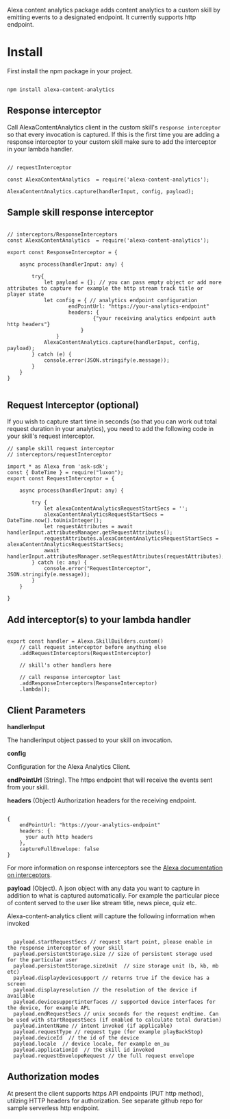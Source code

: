 
Alexa content analytics package adds content analytics to a custom skill by emitting events to a designated endpoint. It currently supports  http endpoint.

# Install 

First install the npm package in your project.

``` 

npm install alexa-content-analytics 

```

## Response interceptor 

Call AlexaContentAnalytics client in the custom skill's ``` response interceptor ``` so that every invocation is captured. If this is the first time you are adding a response interceptor to your custom skill make sure to add the interceptor in your lambda handler.

```

// requestInterceptor

const AlexaContentAnalytics  = require('alexa-content-analytics');

AlexaContentAnalytics.capture(handlerInput, config, payload);

```

## Sample skill response interceptor

```

// interceptors/ResponseInterceptors
const AlexaContentAnalytics  = require('alexa-content-analytics');

export const ResponseInterceptor = {

    async process(handlerInput: any) {

        try{
            let payload = {}; // you can pass empty object or add more attributes to capture for example the http stream track title or player state
            let config = { // analytics endpoint configuration
                    endPointUrl: "https://your-analytics-endpoint"
                    headers: {
                            {"your receiving analytics endpoint auth http headers"}
                        }
                }
            AlexaContentAnalytics.capture(handlerInput, config, payload);
        } catch (e) {
            console.error(JSON.stringify(e.message));
        }
    }
}


```


## Request Interceptor (optional)

If you wish to capture start time in seconds (so that you can work out total request duration in your analytics), you need to add the following code in your skill's request interceptor. 

```
// sample skill request interceptor
// interceptors/requestInterceptor

import * as Alexa from 'ask-sdk';
const { DateTime } = require("luxon");
export const RequestInterceptor = {

    async process(handlerInput: any) {
       
        try {
            let alexaContentAnalyticsRequestStartSecs = '';
            alexaContentAnalyticsRequestStartSecs = DateTime.now().toUnixInteger();
            let requestAttributes = await handlerInput.attributesManager.getRequestAttributes();
            requestAttributes.alexaContentAnalyticsRequestStartSecs = alexaContentAnalyticsRequestStartSecs;
            await handlerInput.attributesManager.setRequestAttributes(requestAttributes);
        } catch (e: any) {
            console.error("RequestInterceptor", JSON.stringify(e.message));
        }
    }

}

```

## Add interceptor(s) to your lambda handler

```

export const handler = Alexa.SkillBuilders.custom()
    // call request interceptor before anything else 
    .addRequestInterceptors(RequestInterceptor) 

    // skill's other handlers here

    // call response interceptor last
    .addResponseInterceptors(ResponseInterceptor) 
    .lambda();

```

## Client Parameters
**handlerInput** 

The handlerInput object passed to your skill on invocation.

**config**

Configuration for the Alexa Analytics Client. 

**endPointUrl** (String). The https endpoint that will receive the events sent from your skill. 

 **headers** (Object) Authorization headers for the receiving endpoint.

```

{
    endPointUrl: "https://your-analytics-endpoint"
    headers: {
      your auth http headers
    },
    captureFullEnvelope: false
}

```

For more information on response interceptors see the  [Alexa documentation on interceptors](https://developer.amazon.com/en-US/docs/alexa/alexa-skills-kit-sdk-for-nodejs/handle-requests.html).

 **payload** (Object). A json object with any data you want to capture in addition to what is captured automatically. For example the particular piece of content served to the user like stream title, news piece, quiz etc.

Alexa-content-analytics client will capture the following information when invoked 

```

  payload.startRequestSecs // request start point, please enable in the response interceptor of your skill
  payload.persistentStorage.size // size of persistent storage used for the particular user
  payload.persistentStorage.sizeUnit  // size storage unit (b, kb, mb etc)
  payload.displaydevicesupport // returns true if the device has a screen 
  payload.displayresolution // the resolution of the device if available 
  payload.devicesupportinterfaces // supported device interfaces for the device, for example APL
  payload.endRequestSecs // unix seconds for the request endtime. Can be used with startRequestSecs (if enabled to calculate total duration)
  payload.intentName // intent invoked (if applicable)
  payload.requestType // request type (for example playBackStop)
  payload.deviceId  // the id of the device
  payload.locale  // device locale, for example en_au
  payload.applicationId  // the skill id invoked
  payload.requestEnvelopeRequest // the full request envelope 

  ```

## Authorization modes 

At present the client supports https API endpoints (PUT http method), utilzing HTTP headers for authorization. See separate github repo for sample serverless http endpoint.